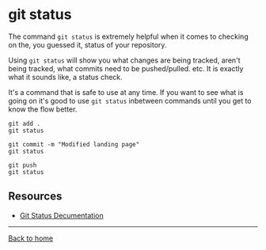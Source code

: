# git status

The command `git status` is extremely helpful when it comes to checking on the, you guessed it, status of your repository.

Using `git status` will show you what changes are being tracked, aren't being tracked, what commits need to be pushed/pulled. etc. It is exactly what it sounds like, a status check.

It's a command that is safe to use at any time. If you want to see what is going on it's good to use `git status` inbetween commands until you get to know the flow better.

```
git add .
git status

git commit -m "Modified landing page"
git status

git push
git status
```

## Resources

- [Git Status Decumentation](https://git-scm.com/docs/git-status)

---

[Back to home](../README.md)